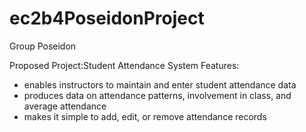 # ec2b4PoseidonProject
Group Poseidon

Proposed Project:Student Attendance System
Features:
- enables instructors to maintain and enter student attendance data
- produces data on attendance patterns, involvement in class, and average attendance
- makes it simple to add, edit, or remove attendance records
